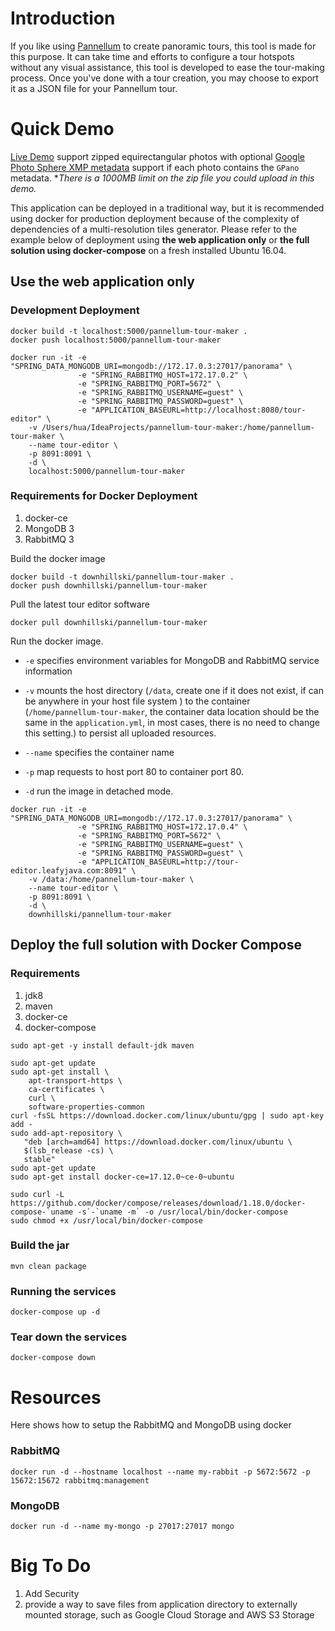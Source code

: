 # Introduction
If you like using [Pannellum](https://pannellum.org/) to create panoramic tours, this tool is made for this purpose. It can take time and
efforts to configure a tour hotspots without any visual assistance, this tool is developed to ease the tour-making
process. Once you've done with a tour creation, you may choose to export it as a JSON file for your Pannellum tour.

# Quick Demo
[Live Demo](http://panorama.leafyjava.com/) 
support zipped equirectangular photos with optional 
[Google Photo Sphere XMP metadata](https://developers.google.com/streetview/spherical-metadata)
support if each photo contains the `GPano` metadata. **There is a 1000MB limit on the zip file you could upload in this demo.*

This application can be deployed in a traditional way, 
but it is recommended using docker for production deployment because of the complexity of 
dependencies of a multi-resolution tiles generator. Please refer to the example below
of deployment using **the web application only** or **the full solution using 
docker-compose** on a fresh installed Ubuntu 16.04.

## Use the web application only
### Development Deployment
```
docker build -t localhost:5000/pannellum-tour-maker .
docker push localhost:5000/pannellum-tour-maker

docker run -it -e "SPRING_DATA_MONGODB_URI=mongodb://172.17.0.3:27017/panorama" \
               -e "SPRING_RABBITMQ_HOST=172.17.0.2" \
               -e "SPRING_RABBITMQ_PORT=5672" \
               -e "SPRING_RABBITMQ_USERNAME=guest" \
               -e "SPRING_RABBITMQ_PASSWORD=guest" \
               -e "APPLICATION_BASEURL=http://localhost:8080/tour-editor" \
    -v /Users/hua/IdeaProjects/pannellum-tour-maker:/home/pannellum-tour-maker \
    --name tour-editor \
    -p 8091:8091 \
    -d \
    localhost:5000/pannellum-tour-maker
```

### Requirements for Docker Deployment 
1. docker-ce
2. MongoDB 3
3. RabbitMQ 3

Build the docker image
```
docker build -t downhillski/pannellum-tour-maker .
docker push downhillski/pannellum-tour-maker
```

Pull the latest tour editor software
```
docker pull downhillski/pannellum-tour-maker
```
Run the docker image. 

- `-e` specifies environment variables for MongoDB and RabbitMQ service information

- `-v` mounts the host directory (`/data`, create one if it does not exist, 
if can be anywhere in your host file system ) to the container (`/home/pannellum-tour-maker`, 
the container data location should be the same in the `application.yml`, in most cases, 
there is no need to change this setting.)
to persist all uploaded resources.
- `--name` specifies the container name
- `-p` map requests to host port 80 to container port 80.
- `-d` run the image in detached mode.
 
```
docker run -it -e "SPRING_DATA_MONGODB_URI=mongodb://172.17.0.3:27017/panorama" \
               -e "SPRING_RABBITMQ_HOST=172.17.0.4" \
               -e "SPRING_RABBITMQ_PORT=5672" \
               -e "SPRING_RABBITMQ_USERNAME=guest" \
               -e "SPRING_RABBITMQ_PASSWORD=guest" \
               -e "APPLICATION_BASEURL=http://tour-editor.leafyjava.com:8091" \
    -v /data:/home/pannellum-tour-maker \
    --name tour-editor \
    -p 8091:8091 \
    -d \
    downhillski/pannellum-tour-maker
```

## Deploy the full solution with Docker Compose
### Requirements
1. jdk8
1. maven
2. docker-ce
3. docker-compose

```
sudo apt-get -y install default-jdk maven
```
```
sudo apt-get update
sudo apt-get install \
    apt-transport-https \
    ca-certificates \
    curl \
    software-properties-common
curl -fsSL https://download.docker.com/linux/ubuntu/gpg | sudo apt-key add -
sudo add-apt-repository \
   "deb [arch=amd64] https://download.docker.com/linux/ubuntu \
   $(lsb_release -cs) \
   stable"
sudo apt-get update
sudo apt-get install docker-ce=17.12.0~ce-0~ubuntu
```
```
sudo curl -L https://github.com/docker/compose/releases/download/1.18.0/docker-compose-`uname -s`-`uname -m` -o /usr/local/bin/docker-compose
sudo chmod +x /usr/local/bin/docker-compose
```

### Build the jar
```
mvn clean package
```
### Running the services
```
docker-compose up -d
```
### Tear down the services
```
docker-compose down
```


# Resources
Here shows how to setup the RabbitMQ and MongoDB using docker
### RabbitMQ
```
docker run -d --hostname localhost --name my-rabbit -p 5672:5672 -p 15672:15672 rabbitmq:management
```
### MongoDB
```
docker run -d --name my-mongo -p 27017:27017 mongo
```

# Big To Do
1. Add Security
2. provide a way to save files from application directory to externally mounted storage, such as Google Cloud Storage and AWS S3 Storage